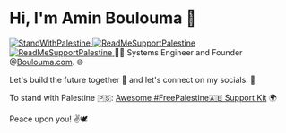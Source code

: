# Hi, I'm Amin Boulouma 👋

[![StandWithPalestine](https://raw.githubusercontent.com/Safouene1/support-palestine-banner/master/StandWithPalestine.svg)
](https://github.com/aminblm/awesome-free-palestine-support-kit)
[![ReadMeSupportPalestine](https://raw.githubusercontent.com/Safouene1/support-palestine-banner/master/banner-support.svg)
](https://github.com/aminblm/awesome-free-palestine-support-kit)
[![ReadMeSupportPalestine](https://raw.githubusercontent.com/Safouene1/support-palestine-banner/master/banner-project.svg)
](https://github.com/aminblm/awesome-free-palestine-support-kit)
👨‍💻 Systems Engineer and Founder @[Boulouma.com](http://boulouma.com). 🌐

Let's build the future together 🚀 and let's connect on my socials. 🤝

To stand with Palestine 🇵🇸: [Awesome #FreePalestine🇦🇪 Support Kit](https://github.com/aminblm/awesome-free-palestine-support-kit) 🌍

Peace upon you! ✌️🕊️
